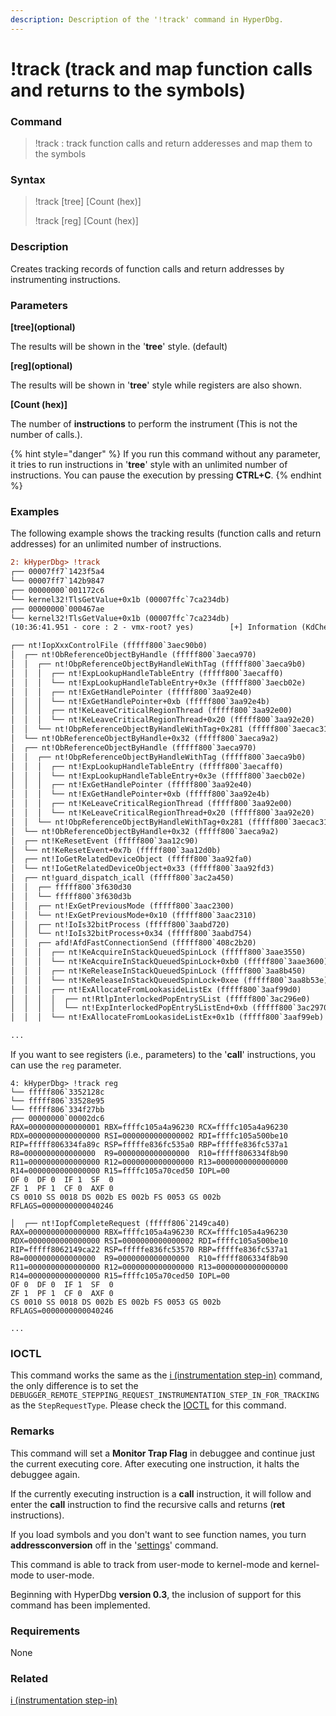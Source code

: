```yaml
---
description: Description of the '!track' command in HyperDbg.
---
```


# !track (track and map function calls and returns to the symbols)

### Command

> !track : track function calls and return adderesses and map them to the symbols

### Syntax

> !track \[tree] \[Count (hex)]
>
> !track \[reg] \[Count (hex)]

### Description

Creates tracking records of function calls and return addresses by instrumenting instructions.

### Parameters

**\[tree]\(optional)**

The results will be shown in the '**tree**' style. (default)

**\[reg]\(optional)**

The results will be shown in '**tree**' style while registers are also shown.

**\[Count (hex)]**

The number of **instructions** to perform the instrument (This is not the number of calls.).

{% hint style="danger" %}
If you run this command without any parameter, it tries to run instructions in '**tree**' style with an unlimited number of instructions. You can pause the execution by pressing **CTRL+C**.
{% endhint %}

### Examples

The following example shows the tracking results (function calls and return addresses) for an unlimited number of instructions.

```diff
2: kHyperDbg> !track
┌── 00007ff7`1423f5a4
└── 00007ff7`142b9847
┌── 00000000`001172c6
└── kernel32!TlsGetValue+0x1b (00007ffc`7ca234db)
┌── 00000000`000467ae
└── kernel32!TlsGetValue+0x1b (00007ffc`7ca234db)
(10:36:41.951 - core : 2 - vmx-root? yes)        [+] Information (KdCheckGuestOperatingModeChanges:1405) | User-mode -> Kernel-mode

┌── nt!IopXxxControlFile (fffff800`3aec90b0)
│  ┌── nt!ObReferenceObjectByHandle (fffff800`3aeca970)
│  │  ┌── nt!ObpReferenceObjectByHandleWithTag (fffff800`3aeca9b0)
│  │  │  ┌── nt!ExpLookupHandleTableEntry (fffff800`3aecaff0)
│  │  │  └── nt!ExpLookupHandleTableEntry+0x3e (fffff800`3aecb02e)
│  │  │  ┌── nt!ExGetHandlePointer (fffff800`3aa92e40)
│  │  │  └── nt!ExGetHandlePointer+0xb (fffff800`3aa92e4b)
│  │  │  ┌── nt!KeLeaveCriticalRegionThread (fffff800`3aa92e00)
│  │  │  └── nt!KeLeaveCriticalRegionThread+0x20 (fffff800`3aa92e20)
│  │  └── nt!ObpReferenceObjectByHandleWithTag+0x281 (fffff800`3aecac31)
│  └── nt!ObReferenceObjectByHandle+0x32 (fffff800`3aeca9a2)
│  ┌── nt!ObReferenceObjectByHandle (fffff800`3aeca970)
│  │  ┌── nt!ObpReferenceObjectByHandleWithTag (fffff800`3aeca9b0)
│  │  │  ┌── nt!ExpLookupHandleTableEntry (fffff800`3aecaff0)
│  │  │  └── nt!ExpLookupHandleTableEntry+0x3e (fffff800`3aecb02e)
│  │  │  ┌── nt!ExGetHandlePointer (fffff800`3aa92e40)
│  │  │  └── nt!ExGetHandlePointer+0xb (fffff800`3aa92e4b)
│  │  │  ┌── nt!KeLeaveCriticalRegionThread (fffff800`3aa92e00)
│  │  │  └── nt!KeLeaveCriticalRegionThread+0x20 (fffff800`3aa92e20)
│  │  └── nt!ObpReferenceObjectByHandleWithTag+0x281 (fffff800`3aecac31)
│  └── nt!ObReferenceObjectByHandle+0x32 (fffff800`3aeca9a2)
│  ┌── nt!KeResetEvent (fffff800`3aa12c90)
│  └── nt!KeResetEvent+0x7b (fffff800`3aa12d0b)
│  ┌── nt!IoGetRelatedDeviceObject (fffff800`3aa92fa0)
│  └── nt!IoGetRelatedDeviceObject+0x33 (fffff800`3aa92fd3)
│  ┌── nt!guard_dispatch_icall (fffff800`3ac2a450)
│  │  ┌── fffff800`3f630d30
│  │  └── fffff800`3f630d3b
│  │  ┌── nt!ExGetPreviousMode (fffff800`3aac2300)
│  │  └── nt!ExGetPreviousMode+0x10 (fffff800`3aac2310)
│  │  ┌── nt!IoIs32bitProcess (fffff800`3aabd720)
│  │  └── nt!IoIs32bitProcess+0x34 (fffff800`3aabd754)
│  │  ┌── afd!AfdFastConnectionSend (fffff800`408c2b20)
│  │  │  ┌── nt!KeAcquireInStackQueuedSpinLock (fffff800`3aae3550)
│  │  │  └── nt!KeAcquireInStackQueuedSpinLock+0xb0 (fffff800`3aae3600)
│  │  │  ┌── nt!KeReleaseInStackQueuedSpinLock (fffff800`3aa8b450)
│  │  │  └── nt!KeReleaseInStackQueuedSpinLock+0xee (fffff800`3aa8b53e)
│  │  │  ┌── nt!ExAllocateFromLookasideListEx (fffff800`3aaf99d0)
│  │  │  │  ┌── nt!RtlpInterlockedPopEntrySList (fffff800`3ac296e0)
│  │  │  │  └── nt!ExpInterlockedPopEntrySListEnd+0xb (fffff800`3ac2970b)
│  │  │  └── nt!ExAllocateFromLookasideListEx+0x1b (fffff800`3aaf99eb)

...
```

If you want to see registers (i.e., parameters) to the '**call**' instructions, you can use the `reg` parameter.

```
4: kHyperDbg> !track reg
└── fffff806`3352128c
└── fffff806`33528e95
└── fffff806`334f27bb
┌── 00000000`00002dc6
RAX=0000000000000001 RBX=ffffc105a4a96230 RCX=ffffc105a4a96230
RDX=0000000000000000 RSI=0000000000000002 RDI=ffffc105a500be10
RIP=fffff806334fa89c RSP=fffffe836fc535a0 RBP=fffffe836fc537a1
R8=0000000000000000  R9=0000000000000000  R10=fffff806334f8b90
R11=0000000000000000 R12=0000000000000000 R13=0000000000000000
R14=0000000000000000 R15=ffffc105a70ced50 IOPL=00
OF 0  DF 0  IF 1  SF  0
ZF 1  PF 1  CF 0  AXF 0
CS 0010 SS 0018 DS 002b ES 002b FS 0053 GS 002b
RFLAGS=0000000000040246

│  ┌── nt!IopfCompleteRequest (fffff806`2149ca40)
RAX=0000000000000000 RBX=ffffc105a4a96230 RCX=ffffc105a4a96230
RDX=0000000000000000 RSI=0000000000000002 RDI=ffffc105a500be10
RIP=fffff8062149ca22 RSP=fffffe836fc53570 RBP=fffffe836fc537a1
R8=0000000000000000  R9=0000000000000000  R10=fffff806334f8b90
R11=0000000000000000 R12=0000000000000000 R13=0000000000000000
R14=0000000000000000 R15=ffffc105a70ced50 IOPL=00
OF 0  DF 0  IF 1  SF  0
ZF 1  PF 1  CF 0  AXF 0
CS 0010 SS 0018 DS 002b ES 002b FS 0053 GS 002b
RFLAGS=0000000000040246

...
```

### IOCTL

This command works the same as the [i (instrumentation step-in)](https://docs.hyperdbg.org/commands/debugging-commands/i) command, the only difference is to set the `DEBUGGER_REMOTE_STEPPING_REQUEST_INSTRUMENTATION_STEP_IN_FOR_TRACKING` as the `StepRequestType`. Please check the [IOCTL](https://docs.hyperdbg.org/commands/debugging-commands/i#ioctl) for this command.

### Remarks

This command will set a **Monitor Trap Flag** in debuggee and continue just the current executing core. After executing one instruction, it halts the debuggee again.

If the currently executing instruction is a **call** instruction, it will follow and enter the **call** instruction to find the recursive calls and returns (**ret** instructions).

If you load symbols and you don't want to see function names, you turn **addressconversion** off in the '[settings](https://docs.hyperdbg.org/commands/debugging-commands/settings)' command.

This command is able to track from user-mode to kernel-mode and kernel-mode to user-mode.

Beginning with HyperDbg **version 0.3**, the inclusion of support for this command has been implemented.

### Requirements

None

### Related

[i (instrumentation step-in)](https://docs.hyperdbg.org/commands/debugging-commands/i)

